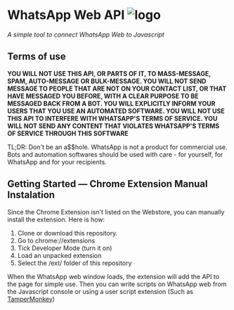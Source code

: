 # WhatsApp Web API ![logo](https://rawgit.com/yotam180/WhatsappAPI/master/ext/logo/48.png)
_A simple tool to connect WhatsApp Web to Javascript_

## Terms of use

**YOU WILL NOT USE THIS API, OR PARTS OF IT, TO MASS-MESSAGE, SPAM, AUTO-MESSAGE OR BULK-MESSAGE. YOU WILL NOT SEND MESSAGE TO PEOPLE THAT ARE NOT ON YOUR CONTACT LIST, OR  THAT HAVE MESSAGED YOU BEFORE, WITH A CLEAR PURPOSE TO BE MESSAGED BACK FROM A BOT. YOU WILL EXPLICITLY INFORM YOUR USERS THAT YOU USE AN AUTOMATED SOFTWARE. YOU WILL NOT USE THIS API TO INTERFERE WITH WHATSAPP'S TERMS OF SERVICE. YOU WILL NOT SEND ANY CONTENT THAT VIOLATES WHATSAPP'S TERMS OF SERVICE THROUGH THIS SOFTWARE**

TL;DR: Don't be an a$$hole. WhatsApp is not a product for commercial use. Bots and automation softwares should be used with care - for yourself, for WhatsApp and for your recipients. 

## Getting Started — Chrome Extension Manual Instalation

Since the Chrome Extension isn't listed on the Webstore, you can manually install the extension. Here is how:
1. Clone or download this repository.
1. Go to chrome://extensions
1. Tick Developer Mode (turn it on)
1. Load an unpacked extension
1. Select the /ext/ folder of this repository

When the WhatsApp web window loads, the extension will add the API to the page for simple use. Then you can write scripts on WhatsApp web from the Javascript console or using a user script extension (Such as [TamperMonkey](https://chrome.google.com/webstore/detail/tampermonkey/dhdgffkkebhmkfjojejmpbldmpobfkfo))
